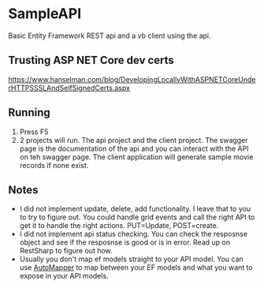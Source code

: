 # SampleAPI
Basic Entity Framework REST api and a vb client using the api. 

## Trusting ASP NET Core dev certs
https://www.hanselman.com/blog/DevelopingLocallyWithASPNETCoreUnderHTTPSSSLAndSelfSignedCerts.aspx

## Running
1. Press <bbd>F5</kbd>
2. 2 projects will run.  The api project and the client project.  The swagger page is the documentation of the api and you can interact with the API on teh swagger page. The client application will generate sample movie records if none exist.

## Notes
- I did not implement update, delete, add functionality.  I leave that to you to try to figure out.  You could handle grid events and call the right API to get it to handle the right actions. PUT=Update, POST=create.  
- I did not implement api status checking.  You can check the resposnse object and see if the resposnse is good or is in error.  Read up on RestSharp to figure out how. 
- Usually you don't map ef models straight to your API model.  You can use [AutoMapper](https://automapper.org/) to map between your EF models and what you want to expose in your API models.  
